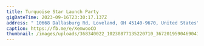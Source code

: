 ```yaml
---
title: Turquoise Star Launch Party
gigDateTime: 2023-09-16T23:30:17.137Z
address: " 10668 Dallasburg Rd, Loveland, OH 45140-9670, United States"
caption: https://fb.me/e/XemwooCO
thumbnail: /images/uploads/368340022_10230877135220710_3672019590469041297_n.jpg
---
```

